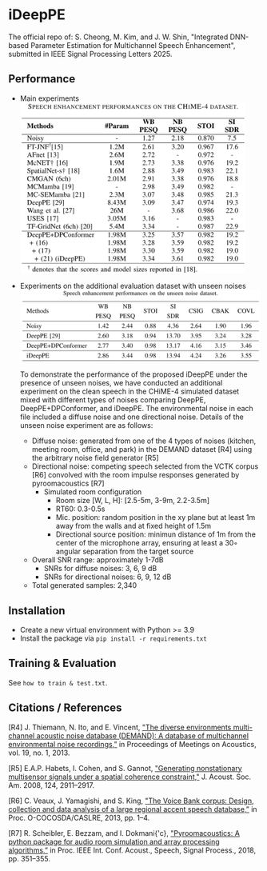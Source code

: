 # iDeepPE

The official repo of:
S. Cheong, M. Kim, and J. W. Shin, "Integrated DNN-based Parameter Estimation for Multichannel Speech Enhancement", submitted in IEEE Signal Processing Letters 2025.

## Performance
 
- Main experiments
  <br><img src="images/CHiME-4_Results.png" width="450">

- Experiments on the additional evaluation dataset with unseen noises 
  <br><img src="images/Unseen_Noise_Results.png" width="700">
  
  To demonstrate the performance of the proposed iDeepPE under the presence of unseen noises, we have conducted an additional experiment on the clean speech in the CHiME-4 simulated dataset mixed with different types of noises comparing DeepPE, DeepPE+DPConformer, and iDeepPE. 
  The environmental noise in each file included a diffuse noise and one directional noise.
  Details of the unseen noise experiment are as follows:
  - Diffuse noise: generated from one of the 4 types of noises (kitchen, meeting room, office, and park) in the DEMAND dataset [R4] using the arbitrary noise field generator [R5]
  - Directional noise: competing speech selected from the VCTK corpus [R6] convolved with the room impulse responses generated by pyroomacoustics [R7]
    - Simulated room configuration
      - Room size [W, L, H]: [2.5-5m, 3-9m, 2.2-3.5m] 
      - RT60: 0.3-0.5s 
      - Mic. position: random position in the xy plane but at least 1m away from the walls and at fixed height of 1.5m 
      - Directional source position: minimun distance of 1m from the center of the microphone array, ensuring at least a 30◦ angular separation from the target source
  - Overall SNR range: approximately 1-7dB
    - SNRs for diffuse noises: 3, 6, 9 dB
    - SNRs for directional noises: 6, 9, 12 dB
  - Total generated samples: 2,340

## Installation
- Create a new virtual environment with Python >= 3.9 
- Install the package via ```pip install -r requirements.txt```
## Training & Evaluation
See ```how to train & test.txt```.
## Citations / References
[R4] J. Thiemann, N. Ito, and E. Vincent, ["The diverse environments multi-channel acoustic noise database (DEMAND): A database of multichannel environmental noise recordings,”](https://inria.hal.science/hal-00796707v1/document) in Proceedings of Meetings on Acoustics, vol. 19, no. 1, 2013.

[R5] E.A.P. Habets, I. Cohen, and S. Gannot, ["Generating nonstationary multisensor signals under a spatial coherence constraint,"](https://israelcohen.com/wp-content/uploads/2018/05/JASA_Nov2008.pdf) J. Acoust. Soc. Am. 2008, 124, 2911–2917.

[R6] C. Veaux, J. Yamagishi, and S. King, ["The Voice Bank corpus: Design, collection and data analysis of a large regional accent speech database,”](https://ieeexplore.ieee.org/document/6709856) in Proc. O-COCOSDA/CASLRE, 2013, pp. 1–4.

[R7] R. Scheibler, E. Bezzam, and I. Dokmani{\'c}, ["Pyroomacoustics: A python package for audio room simulation and array processing algorithms,”](https://ieeexplore.ieee.org/document/8461310) in Proc. IEEE Int. Conf. Acoust., Speech, Signal Process., 2018, pp. 351–355.